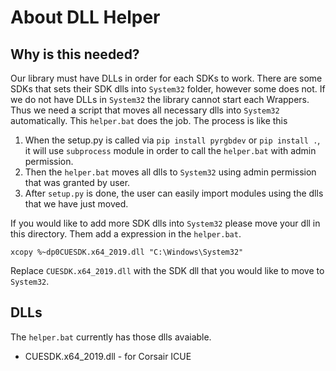 # About DLL Helper
## Why is this needed?
Our library must have DLLs in order for each SDKs to work. There are some SDKs that sets their SDK dlls into `System32` folder, however some does not. If we do not have DLLs in `System32` the library cannot start each Wrappers. Thus we need a script that moves all necessary dlls into `System32` automatically. This `helper.bat` does the job. The process is like this
1. When the setup.py is called via `pip install pyrgbdev` or `pip install .`, it will use `subprocess` module in order to call the `helper.bat` with admin permission.
2. Then the `helper.bat` moves all dlls to `System32` using admin permission that was granted by user. 
3. After `setup.py` is done, the user can easily import modules using the dlls that we have just moved. 

If you would like to add more SDK dlls into `System32` please move your dll in this directory. Them add a expression in the `helper.bat`.
```
xcopy %~dp0CUESDK.x64_2019.dll "C:\Windows\System32"
```
Replace `CUESDK.x64_2019.dll` with the SDK dll that you would like to move to `System32`. 

## DLLs
The `helper.bat` currently has those dlls avaiable.
- CUESDK.x64_2019.dll - for Corsair ICUE